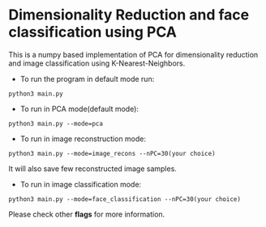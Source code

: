 # Dimensionality Reduction and face classification using PCA
This is a numpy based implementation of PCA for dimensionality reduction and image classification using K-Nearest-Neighbors.
- To run the program in default mode run:
```
python3 main.py
```
- To run in PCA mode(default mode):
```
python3 main.py --mode=pca
```
- To run in image reconstruction mode:
```
python3 main.py --mode=image_recons --nPC=30(your choice)
```
It will also save few reconstructed image samples.
- To run in image classification mode:
```
python3 main.py --mode=face_classification --nPC=30(your choice)
```

Please check other **flags** for more information.

